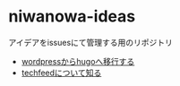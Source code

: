 # niwanowa-ideas

アイデアをissuesにて管理する用のリポジトリ

<!-- ISSUE_LIST_START -->
- [wordpressからhugoへ移行する](https://github.com/niwanowa/niwanowa-ideas/issues/4)
- [techfeedについて知る](https://github.com/niwanowa/niwanowa-ideas/issues/2)
<!-- github actions: Updated on 2023-10-05 11:36:07 UTC-->
<!-- ISSUE_LIST_END -->
